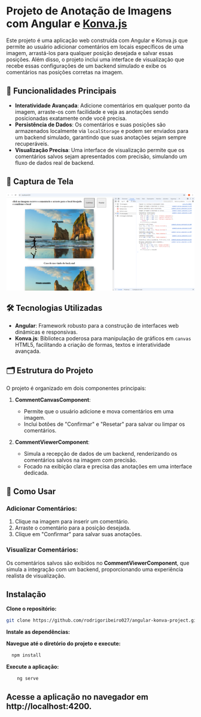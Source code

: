 # Projeto de Anotação de Imagens com Angular e  <a href="https://konvajs.org/index.html">Konva.js</a>

Este projeto é uma aplicação web construída com Angular e Konva.js que permite ao usuário adicionar comentários em locais específicos de uma imagem, arrastá-los para qualquer posição desejada e salvar essas posições. Além disso, o projeto inclui uma interface de visualização que recebe essas configurações de um backend simulado e exibe os comentários nas posições corretas na imagem.

## 🌟 Funcionalidades Principais

- **Interatividade Avançada**: Adicione comentários em qualquer ponto da imagem, arraste-os com facilidade e veja as anotações sendo posicionadas exatamente onde você precisa.
- **Persistência de Dados**: Os comentários e suas posições são armazenados localmente via `localStorage` e podem ser enviados para um backend simulado, garantindo que suas anotações sejam sempre recuperáveis.
- **Visualização Precisa**: Uma interface de visualização permite que os comentários salvos sejam apresentados com precisão, simulando um fluxo de dados real de backend.

## 🎨 Captura de Tela

![Exemplo do Projeto de Anotações com Angular e Konva.js](https://github.com/rodrigoribeiro027/angular-konva-project/blob/main/angular-konva-project/src/assets/app.png)

## 🛠️ Tecnologias Utilizadas

- **Angular**: Framework robusto para a construção de interfaces web dinâmicas e responsivas.
- **Konva.js**: Biblioteca poderosa para manipulação de gráficos em `canvas` HTML5, facilitando a criação de formas, textos e interatividade avançada.

## 🗂️ Estrutura do Projeto

O projeto é organizado em dois componentes principais:

1. **CommentCanvasComponent**: 
   - Permite que o usuário adicione e mova comentários em uma imagem.
   - Inclui botões de "Confirmar" e "Resetar" para salvar ou limpar os comentários.

2. **CommentViewerComponent**: 
   - Simula a recepção de dados de um backend, renderizando os comentários salvos na imagem com precisão.
   - Focado na exibição clara e precisa das anotações em uma interface dedicada.

## 🚀 Como Usar

### Adicionar Comentários:

1. Clique na imagem para inserir um comentário.
2. Arraste o comentário para a posição desejada.
3. Clique em "Confirmar" para salvar suas anotações.

### Visualizar Comentários:

Os comentários salvos são exibidos no **CommentViewerComponent**, que simula a integração com um backend, proporcionando uma experiência realista de visualização.

## Instalação

**Clone o repositório:**

   ```bash
   git clone https://github.com/rodrigoribeiro027/angular-konva-project.git
```

**Instale as dependências:**

**Navegue até o diretório do projeto e execute:**
  ```bash
    npm install
  ```
**Execute a aplicação:**

```bash
    ng serve
```

## Acesse a aplicação no navegador em http://localhost:4200.

